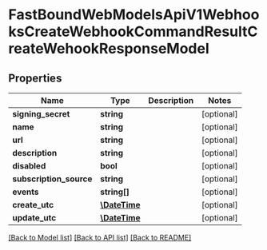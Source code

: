 # FastBoundWebModelsApiV1WebhooksCreateWebhookCommandResultCreateWehookResponseModel

## Properties
Name | Type | Description | Notes
------------ | ------------- | ------------- | -------------
**signing_secret** | **string** |  | [optional] 
**name** | **string** |  | [optional] 
**url** | **string** |  | [optional] 
**description** | **string** |  | [optional] 
**disabled** | **bool** |  | [optional] 
**subscription_source** | **string** |  | [optional] 
**events** | **string[]** |  | [optional] 
**create_utc** | [**\DateTime**](\DateTime.md) |  | [optional] 
**update_utc** | [**\DateTime**](\DateTime.md) |  | [optional] 

[[Back to Model list]](../../README.md#documentation-for-models) [[Back to API list]](../../README.md#documentation-for-api-endpoints) [[Back to README]](../../README.md)

